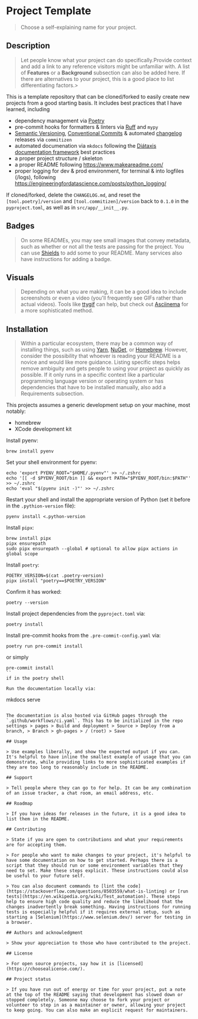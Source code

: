 # Project Template

> Choose a self-explaining name for your project.

## Description

> Let people know what your project can do specifically.Provide context and add a link to any reference visitors might be unfamiliar with. A list of **Features** or a **Background** subsection can also be added here. If there are alternatives to your project, this is a good place to list differentiating factors.>

This is a template repository that can be cloned/forked to easily create new projects from a good starting basis. It includes best practices that I have learned, including

- dependency management via [Poetry](https://python-poetry.org/docs/)
- pre-commit hooks for formatters & linters via [Ruff](https://docs.astral.sh/ruff/) and `mypy`
- [Semantic Versioning](https://semver.org/), [Conventional Commits](https://www.conventionalcommits.org/en/v1.0.0/) & automated [changelog](https://keepachangelog.com/en/1.1.0/) releases via `commitizen`
- automated documenation via `mkdocs` following the [Diátaxis documentation framework](https://diataxis.fr/) best practices
- a proper project structure / skeleton
- a proper README following <https://www.makeareadme.com/>
- proper logging for dev & prod environment, for terminal & into logfiles (/logs), following <https://engineeringfordatascience.com/posts/python_logging/>

If cloned/forked, delete the `CHANGELOG.md`, and reset the `[tool.poetry]/version` and `[tool.commitizen]/version` back to `0.1.0` in the `pyproject.toml`, as well as in `src/app/__init__.py`.

## Badges

> On some READMEs, you may see small images that convey metadata, such as whether or not all the tests are passing for the project. You can use [Shields](https://shields.io/) to add some to your README. Many services also have instructions for adding a badge.

## Visuals

> Depending on what you are making, it can be a good idea to include screenshots or even a video (you'll frequently see GIFs rather than actual videos). Tools like [ttygif](https://github.com/icholy/ttygif) can help, but check out [Asciinema](https://asciinema.org/) for a more sophisticated method.

## Installation

> Within a particular ecosystem, there may be a common way of installing things, such as using [Yarn](https://yarnpkg.com/), [NuGet](https://www.nuget.org/), or [Homebrew](https://brew.sh/). However, consider the possibility that whoever is reading your README is a novice and would like more guidance. Listing specific steps helps remove ambiguity and gets people to using your project as quickly as possible. If it only runs in a specific context like a particular programming language version or operating system or has dependencies that have to be installed manually, also add a Requirements subsection.

This projects assumes a generic development setup on your machine, most notably:

- homebrew
- XCode development kit

Install pyenv:

```
brew install pyenv
```

Set your shell environment for pyenv:

```
echo 'export PYENV_ROOT="$HOME/.pyenv"' >> ~/.zshrc
echo '[[ -d $PYENV_ROOT/bin ]] && export PATH="$PYENV_ROOT/bin:$PATH"' >> ~/.zshrc
echo 'eval "$(pyenv init -)"' >> ~/.zshrc
```

Restart your shell and install the appropriate version of Python (set it before in the `.pythion-version` file):

```
pyenv install <.python-version
```

Install `pipx`:

```
brew install pipx
pipx ensurepath
sudo pipx ensurepath --global # optional to allow pipx actions in global scope
```

Install `poetry`:

```
POETRY_VERSION=$(cat .poetry-version)
pipx install "poetry==$POETRY_VERSION"
```

Confirm it has worked:

```
poetry --version
```

Install project dependencies from the `pyproject.toml` via:

```
poetry install
```

Install pre-commit hooks from the `.pre-commit-config.yaml` via:

```
poetry run pre-commit install
```

or simply

```
pre-commit install
``
if in the poetry shell

Run the documentation locally via:

```

mkdocs serve

```

The documentation is also hosted via GitHub pages through the `.github/workflows/ci.yaml`. This has to be initialized in the repo settings > pages > Build and deployment > Source > Deploy from a branch, > Branch > gh-pages > / (root) > Save

## Usage

> Use examples liberally, and show the expected output if you can. It's helpful to have inline the smallest example of usage that you can demonstrate, while providing links to more sophisticated examples if they are too long to reasonably include in the README.

## Support

> Tell people where they can go to for help. It can be any combination of an issue tracker, a chat room, an email address, etc.

## Roadmap

> If you have ideas for releases in the future, it is a good idea to list them in the README.

## Contributing

> State if you are open to contributions and what your requirements are for accepting them.

> For people who want to make changes to your project, it's helpful to have some documentation on how to get started. Perhaps there is a script that they should run or some environment variables that they need to set. Make these steps explicit. These instructions could also be useful to your future self.

> You can also document commands to [lint the code](https://stackoverflow.com/questions/8503559/what-is-linting) or [run tests](https://en.wikipedia.org/wiki/Test_automation). These steps help to ensure high code quality and reduce the likelihood that the changes inadvertently break something. Having instructions for running tests is especially helpful if it requires external setup, such as starting a [Selenium](https://www.selenium.dev/) server for testing in a browser.

## Authors and acknowledgment

> Show your appreciation to those who have contributed to the project.

## License

> For open source projects, say how it is [licensed](https://choosealicense.com/).

## Project status

> If you have run out of energy or time for your project, put a note at the top of the README saying that development has slowed down or stopped completely. Someone may choose to fork your project or volunteer to step in as a maintainer or owner, allowing your project to keep going. You can also make an explicit request for maintainers.
```

